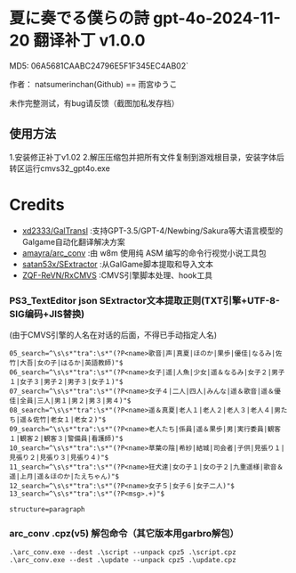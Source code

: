 # 夏に奏でる僕らの詩 gpt-4o-2024-11-20 翻译补丁 v1.0.0

MD5: 06A5681CAABC24796E5F1F345EC4AB02`

作者： natsumerinchan(Github) == 雨宮ゆうこ

未作完整测试，有bug请反馈（截图加私发存档）

## 使用方法
1.安装修正补丁v1.02
2.解压压缩包并把所有文件复制到游戏根目录，安装字体后转区运行cmvs32_gpt4o.exe

# Credits

- [xd2333/GalTransl](https://github.com/xd2333/GalTransl.git) :支持GPT-3.5/GPT-4/Newbing/Sakura等大语言模型的Galgame自动化翻译解决方案
- [amayra/arc_conv](https://github.com/amayra/arc_conv.git) :由 w8m 使用纯 ASM 编写的命令行视觉小说工具包
- [satan53x/SExtractor](https://github.com/satan53x/SExtractor.git) :从GalGame脚本提取和导入文本
- [ZQF-ReVN/RxCMVS](https://github.com/ZQF-ReVN/RxCMVS.git) :CMVS引擎脚本处理、hook工具

### PS3_TextEditor json SExtractor文本提取正则(TXT引擎+UTF-8-SIG编码+JIS替换)
(由于CMVS引擎的人名在对话的后面，不得已手动指定人名)
```
05_search=^\s\s*"tra":\s*"(?P<name>歌音|声|真夏|ほのか|果歩|優佳|なるみ|佐竹|大吾|女の子|はるか|英語教師)"$
06_search=^\s\s*"tra":\s*"(?P<name>女子|遥|人魚|少女|遥＆なるみ|女子２|男子１|女子３|男子２|男子３|女子１)"$
07_search=^\s\s*"tra":\s*"(?P<name>女子４|二人|四人|みんな|遥＆歌音|遥＆優佳|全員|三人|男１|男２|男３|男４)"$
08_search=^\s\s*"tra":\s*"(?P<name>遥＆真夏|老人１|老人２|老人３|老人４|男たち|遥＆佐竹|老女１|老女２)"$
09_search=^\s\s*"tra":\s*"(?P<name>老人たち|係員|遥＆果歩|男|実行委員|観客１|観客２|観客３|警備員|看護師)"$
10_search=^\s\s*"tra":\s*"(?P<name>草葉の陰|希紗|結城|司会者|子供|見張り１|見張り２|見張り３|見張り４)"$
11_search=^\s\s*"tra":\s*"(?P<name>狂犬達|女の子１|女の子２|九重遥様|歌音＆遥|上月|遥＆ほのか|たえちゃん)"$
12_search=^\s\s*"tra":\s*"(?P<name>女子５|女子６|女子二人)"$
13_search=^\s\s*"tra":\s*"(?P<msg>.+)"$

structure=paragraph
```

### arc_conv .cpz(v5) 解包命令（其它版本用garbro解包）
```
.\arc_conv.exe --dest .\script --unpack cpz5 .\script.cpz
.\arc_conv.exe --dest .\update --unpack cpz5 .\update.cpz
```